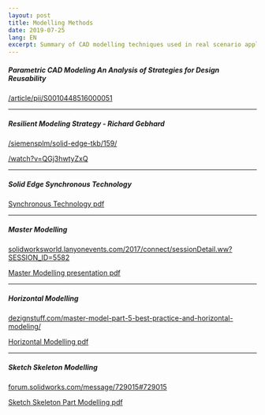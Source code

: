 ```yaml
---
layout: post
title: Modelling Methods
date: 2019-07-25
lang: EN
excerpt: Summary of CAD modelling techniques used in real scenario applications.
---
```



##### Parametric CAD Modeling An Analysis of Strategies for Design Reusability


[/article/pii/S0010448516000051](https://www.sciencedirect.com/science/article/pii/S0010448516000051)


<hr>


##### Resilient Modeling Strategy  - Richard Gebhard


[/siemensplm/solid-edge-tkb/159/](https://community.plm.automation.siemens.com/siemensplm/attachments/siemensplm/solid-edge-tkb/159/)


[/watch?v=QGj3hwtyZxQ](https://www.youtube.com/watch?v=QGj3hwtyZxQ)


<hr>


##### Solid Edge Synchronous Technology


[Synchronous Technology pdf](https://gitlab.com/testingusername/modelling-methods/raw/master/Solid-Edge-Synchronous-Technology.pdf)


<hr>


##### Master Modelling


[solidworksworld.lanyonevents.com/2017/connect/sessionDetail.ww?SESSION_ID=5582](https://solidworksworld.lanyonevents.com/2017/connect/sessionDetail.ww?SESSION_ID=5582)


[Master Modelling presentation pdf](https://gitlab.com/testingusername/modelling-methods/raw/master/5582_Kimbrell-5582_Biasotti.pdf)


<hr>


##### Horizontal Modelling


[dezignstuff.com/master-model-part-5-best-practice-and-horizontal-modeling/](https://dezignstuff.com/master-model-part-5-best-practice-and-horizontal-modeling/)


[Horizontal Modelling pdf](https://gitlab.com/testingusername/modelling-methods/raw/master/Delphi-Burke.pdf)


<hr>


##### Sketch Skeleton Modelling


[forum.solidworks.com/message/729015#729015](https://forum.solidworks.com/message/729015#729015)


[Sketch Skeleton Part Modelling pdf](https://gitlab.com/testingusername/modelling-methods/raw/master/The-Skeleton-Sketch-Part-Introduction-6-8-2017.pdf)